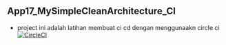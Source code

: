 ## App17_MySimpleCleanArchitecture_CI
- project ini adalah latihan membuat ci cd dengan menggunaakn circle ci
[![CircleCI](https://dl.circleci.com/status-badge/img/gh/jeryllaboratory/App17_MySimpleCleanArchitecture_CI/tree/main.svg?style=svg)](https://dl.circleci.com/status-badge/redirect/gh/jeryllaboratory/App17_MySimpleCleanArchitecture_CI/tree/main)
